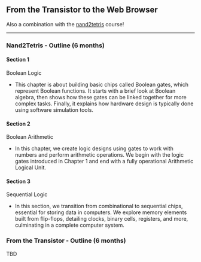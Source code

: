 ## From the Transistor to the Web Browser

Also a combination with the [nand2tetris](https://www.nand2tetris.org) course!

---

### Nand2Tetris - Outline (6 months)

#### Section 1 
Boolean Logic
  - This chapter is about building basic chips called Boolean gates, which represent Boolean functions. It starts with a brief look at Boolean algebra, then shows how these gates can be linked together for more complex tasks. Finally, it explains how hardware design is typically done using software simulation tools.

#### Section 2
Boolean Arithmetic
  - In this chapter, we create logic designs using gates to work with numbers and perform arithmetic operations. We begin with the logic gates introduced in Chapter 1 and end with a fully operational Arithmetic Logical Unit.

#### Section 3
Sequential Logic
  - In this section, we transition from combinational to sequential chips, essential for storing data in computers. We explore memory elements built from flip-flops, detailing clocks, binary cells, registers, and more, culminating in a complete computer system. 

### From the Transistor -  Outline (6 months)

TBD
